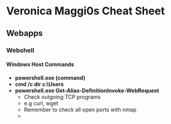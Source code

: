 # Veronica Maggi0s Cheat Sheet

## Webapps

### Webshell

#### Windows Host Commands

- **powershell.exe (command)**
- **cmd /c dir c:\Users**
- **powershell.exe Get-Alias-DefinitionInvoke-WebRequest**
  - Check outgoing TCP programs
  - e.g curl, wget
  - Remember to check all open ports with nmap
  - 